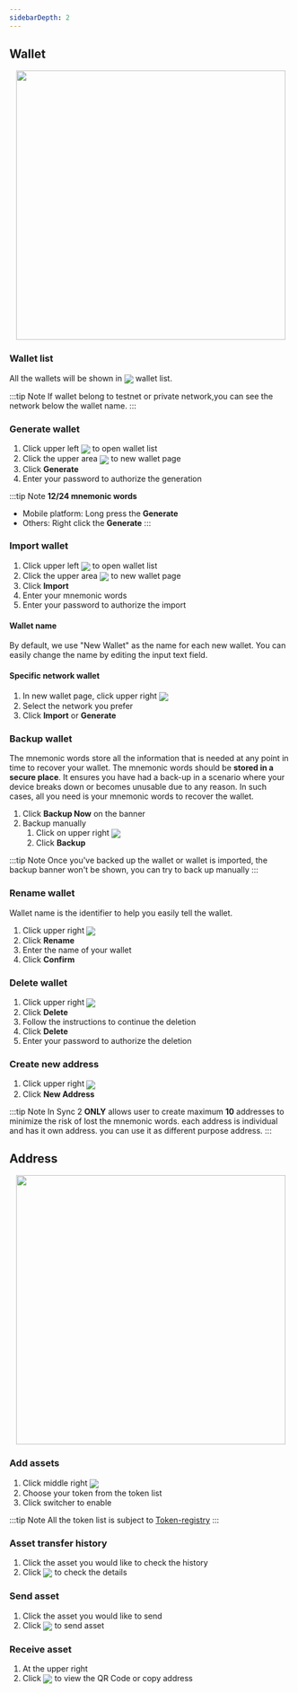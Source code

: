 ```yaml
---
sidebarDepth: 2
---
```


## Wallet
<p align="center">
<img height="480" src="~@public/images/sync2/wallet.png" >
</p>

### Wallet list
All the wallets will be shown in <img src="~@public/images/sync2/menu.svg" align=center /> wallet list. 

:::tip Note
If wallet belong to testnet or private network,you can see the network below the wallet name.
:::

### Generate wallet
1. Click upper left <img src="~@public/images/sync2/menu.svg" align=center /> to open wallet list
2. Click the upper area <img src="~@public/images/sync2/add_circle_outline.svg" align=center />  to new wallet page
3. Click **Generate**
4. Enter your password to authorize the generation

:::tip Note
**12/24 mnemonic words**
- Mobile platform: Long press the **Generate** 
- Others: Right click the **Generate**
:::

### Import wallet
1. Click upper left <img src="~@public/images/sync2/menu.svg" align=center /> to open wallet list
2. Click the upper area <img src="~@public/images/sync2/add_circle_outline.svg" align=center /> to new wallet page
3. Click **Import**
4. Enter your mnemonic words
5. Enter your password to authorize the import

#### Wallet name
By default, we use "New Wallet" as the name for each new wallet. You can easily change the name by editing the input text field.

#### Specific network wallet <badge text="Advance"/>
1. In new wallet page, click upper right <img src="~@public/images/sync2/more_horiz.svg" align=center />
2. Select the network you prefer
3. Click **Import** or **Generate**

### Backup wallet
The mnemonic words store all the information that is needed at any point in time to recover your wallet. The mnemonic words should be **stored in a secure place**. It ensures you have had a back-up in a scenario where your device breaks down or becomes unusable due to any reason. In such cases, all you need is your mnemonic words to recover the wallet.

1. Click **Backup Now** on the banner
2. Backup manually 
   1. Click on upper right <img src="~@public/images/sync2/more_horiz.svg" align=center /> 
   2. Click **Backup**

:::tip Note
Once you've backed up the wallet or wallet is imported, the backup banner won't be shown, you can try to back up manually
:::

### Rename wallet
Wallet name is the identifier to help you easily tell the wallet.
1. Click upper right  <img src="~@public/images/sync2/more_horiz.svg" align=center /> 
2. Click **Rename**
3. Enter the name of your wallet
4. Click **Confirm**

### Delete wallet
1. Click upper right  <img src="~@public/images/sync2/more_horiz.svg" align=center /> 
2. Click **Delete**
3. Follow the instructions to continue the deletion
4. Click **Delete**
5. Enter your password to authorize the deletion

### Create new address
1. Click upper right  <img src="~@public/images/sync2/more_horiz.svg" align=center /> 
2. Click **New Address**

:::tip Note
In Sync 2 **ONLY** allows user to create maximum **10** addresses to minimize the risk of lost the mnemonic words. each address is individual and has it own address. you can use it as different purpose address.
:::

## Address
<p align="center">
<img height="480" src="~@public/images/sync2/address.png" >
</p>

### Add assets
1. Click middle right <img src="~@public/images/sync2/control_point_duplicate.svg" align=center />
2. Choose your token from the token list
3. Click switcher to enable

:::tip Note
All the token list is subject to [Token-registry](https://github.com/vechain/token-registry)
:::

### Asset transfer history
1. Click the asset you would like to check the history
2. Click <img src="~@public/images/sync2/preview.svg" align=center /> to check the details

### Send asset
1. Click the asset you would like to send
2. Click <img src="~@public/images/sync2/send.svg" align=center /> to send asset

### Receive asset 
1. At the upper right 
2. Click <img src="~@public/images/sync2/qr_code_2.svg" align=center /> to view the QR Code or copy address